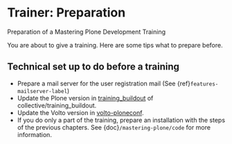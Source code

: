 # Trainer: Preparation

Preparation of a Mastering Plone Development Training

You are about to give a training. Here are some tips what to prepare before.


## Technical set up to do before a training

- Prepare a mail server for the user registration mail (See {ref}`features-mailserver-label`)
- Update the Plone version in [training_buildout](https://github.com/collective/training_buildout/blob/main/constraints.txt) of collective/training_buildout.
- Update the Volto version in [volto-ploneconf](https://github.com/collective/volto-ploneconf/blob/main/mrs.developer.json).
- If you do only a part of the training, prepare an installation with the steps of the previous chapters.
See {doc}`/mastering-plone/code` for more information.

